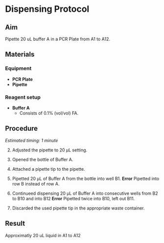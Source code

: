 # Dispensing Protocol


## Aim

Pipette 20 uL buffer A in a PCR Plate from A1 to A12.


## Materials

### Equipment

- **PCR Plate**
- **Pipette**

### Reagent setup

- **Buffer A**
  - Consists of 0.1% (vol/vol) FA.


## Procedure

*Estimated timing: 1 minute*

2. Adjusted the pipette to 20 μL setting.

1. Opened the bottle of Buffer A.

3. Attached a pipette tip to the pipette.

4. Pipetted 20 μL of Buffer A from the bottle into well B1.
**Error** Pipetted into row B instead of row A.

5. Continueed dispensing 20 μL of Buffer A into consecutive wells from B2 to B10 and into B12
**Error** Pipetted twice into B10, left out B11.

6. Discarded the used pipette tip in the appropriate waste container.


## Result

Approximatly 20 uL liquid in A1 to A12